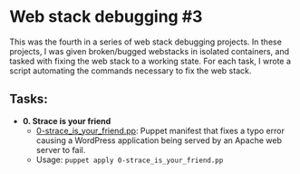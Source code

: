 # Web stack debugging #3

This was the fourth in a series of web stack debugging projects. In these
projects, I was given broken/bugged webstacks in isolated containers,
and tasked with fixing the web stack to a working state. For each
task, I wrote a script automating the commands necessary to fix the
web stack.

## Tasks:

- **0. Strace is your friend**
  - [0-strace_is_your_friend.pp](./0-strace_is_your_friend.pp): Puppet manifest
    that fixes a typo error causing a WordPress application being served by an Apache
    web server to fail.
  - Usage: `puppet apply 0-strace_is_your_friend.pp`
